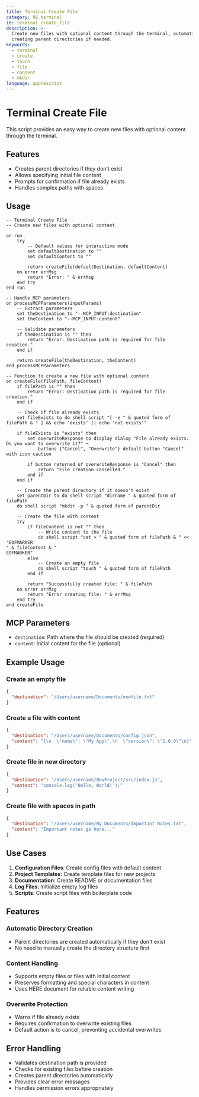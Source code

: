 ```yaml
---
title: Terminal Create File
category: 06_terminal
id: terminal_create_file
description: >-
  Create new files with optional content through the terminal, automatically
  creating parent directories if needed.
keywords:
  - terminal
  - create
  - touch
  - file
  - content
  - mkdir
language: applescript
---
```


# Terminal Create File

This script provides an easy way to create new files with optional content through the terminal.

## Features

- Creates parent directories if they don't exist
- Allows specifying initial file content
- Prompts for confirmation if file already exists
- Handles complex paths with spaces

## Usage

```applescript
-- Terminal Create File
-- Create new files with optional content

on run
	try
		-- Default values for interactive mode
		set defaultDestination to ""
		set defaultContent to ""
		
		return createFile(defaultDestination, defaultContent)
	on error errMsg
		return "Error: " & errMsg
	end try
end run

-- Handle MCP parameters
on processMCPParameters(inputParams)
	-- Extract parameters
	set theDestination to "--MCP_INPUT:destination"
	set theContent to "--MCP_INPUT:content"
	
	-- Validate parameters
	if theDestination is "" then
		return "Error: Destination path is required for file creation."
	end if
	
	return createFile(theDestination, theContent)
end processMCPParameters

-- Function to create a new file with optional content
on createFile(filePath, fileContent)
	if filePath is "" then
		return "Error: Destination path is required for file creation."
	end if
	
	-- Check if file already exists
	set fileExists to do shell script "[ -e " & quoted form of filePath & " ] && echo 'exists' || echo 'not exists'"
	
	if fileExists is "exists" then
		set overwriteResponse to display dialog "File already exists. Do you want to overwrite it?" ¬
			buttons {"Cancel", "Overwrite"} default button "Cancel" with icon caution
		
		if button returned of overwriteResponse is "Cancel" then
			return "File creation cancelled."
		end if
	end if
	
	-- Create the parent directory if it doesn't exist
	set parentDir to do shell script "dirname " & quoted form of filePath
	do shell script "mkdir -p " & quoted form of parentDir
	
	-- Create the file with content
	try
		if fileContent is not "" then
			-- Write content to the file
			do shell script "cat > " & quoted form of filePath & " << 'EOFMARKER'
" & fileContent & "
EOFMARKER"
		else
			-- Create an empty file
			do shell script "touch " & quoted form of filePath
		end if
		
		return "Successfully created file: " & filePath
	on error errMsg
		return "Error creating file: " & errMsg
	end try
end createFile
```

## MCP Parameters

- `destination`: Path where the file should be created (required)
- `content`: Initial content for the file (optional)

## Example Usage

### Create an empty file
```json
{
  "destination": "/Users/username/Documents/newfile.txt"
}
```

### Create a file with content
```json
{
  "destination": "/Users/username/Documents/config.json",
  "content": "{\n  \"name\": \"My App\",\n  \"version\": \"1.0.0\"\n}"
}
```

### Create file in new directory
```json
{
  "destination": "/Users/username/NewProject/src/index.js",
  "content": "console.log('Hello, World!');"
}
```

### Create file with spaces in path
```json
{
  "destination": "/Users/username/My Documents/Important Notes.txt",
  "content": "Important notes go here..."
}
```

## Use Cases

1. **Configuration Files**: Create config files with default content
2. **Project Templates**: Create template files for new projects
3. **Documentation**: Create README or documentation files
4. **Log Files**: Initialize empty log files
5. **Scripts**: Create script files with boilerplate code

## Features

### Automatic Directory Creation
- Parent directories are created automatically if they don't exist
- No need to manually create the directory structure first

### Content Handling
- Supports empty files or files with initial content
- Preserves formatting and special characters in content
- Uses HERE document for reliable content writing

### Overwrite Protection
- Warns if file already exists
- Requires confirmation to overwrite existing files
- Default action is to cancel, preventing accidental overwrites

## Error Handling

- Validates destination path is provided
- Checks for existing files before creation
- Creates parent directories automatically
- Provides clear error messages
- Handles permission errors appropriately